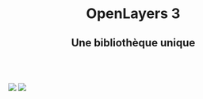 <!SLIDE center cover>

<h1 style="margin-left: 0; text-align: center;">OpenLayers 3</div>
<h2 style="margin-left: 0; text-align: center;">Une bibliothèque unique</h2>

<div style="margin-top: 50px;">
<img src="/image/_images/ol3-logo.png" />
<img style="margin-top: 20px;" src="/image/_images-base/camptocamp_square_400.png" />
</div>

